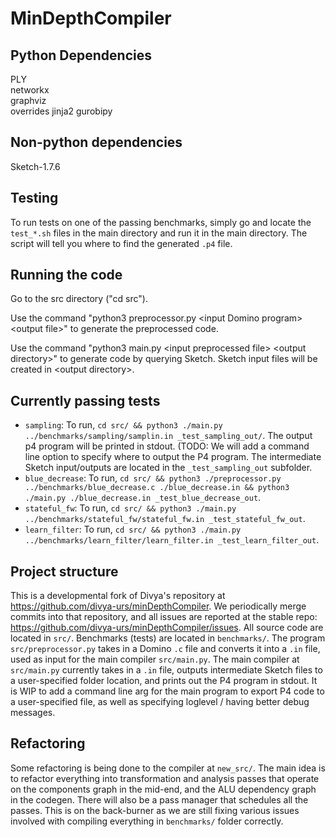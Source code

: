 # MinDepthCompiler

## Python Dependencies
PLY  
networkx  
graphviz  
overrides 
jinja2 
gurobipy

## Non-python dependencies
Sketch-1.7.6

## Testing

To run tests on one of the passing benchmarks, simply go and locate the `test_*.sh` files in the main directory and run it in the main directory. The script will tell you where to find the generated `.p4` file.

## Running the code

Go to the src directory ("cd src").

Use the command "python3 preprocessor.py \<input Domino program\> \<output file\>" to generate the preprocessed code.    

Use the command "python3 main.py \<input preprocessed file\> \<output directory\>" to generate code by querying Sketch. Sketch input files will be created in \<output directory\>.

## Currently passing tests

 - `sampling`: To run, `cd src/ && python3 ./main.py ../benchmarks/sampling/samplin.in _test_sampling_out/`. The output p4 program will be printed in stdout. (TODO: We will add a command line option to specify where to output the P4 program. The intermediate Sketch input/outputs are located in the `_test_sampling_out` subfolder.
 - `blue_decrease`: To run, `cd src/ && python3 ./preprocessor.py ../benchmarks/blue_decrease.c ./blue_decrease.in && python3 ./main.py ./blue_decrease.in _test_blue_decrease_out`. 
 - `stateful_fw`: To run, `cd src/ && python3 ./main.py ../benchmarks/stateful_fw/stateful_fw.in _test_stateful_fw_out`.
 - `learn_filter`: To run, `cd src/ && python3 ./main.py ../benchmarks/learn_filter/learn_filter.in _test_learn_filter_out`.

## Project structure
This is a developmental fork of Divya's repository at https://github.com/divya-urs/minDepthCompiler. We periodically merge commits into that repository, and all issues are reported at the stable repo: https://github.com/divya-urs/minDepthCompiler/issues. All source code are located in `src/`. Benchmarks (tests) are located in `benchmarks/`. The program `src/preprocessor.py` takes in a Domino `.c` file and converts it into a `.in` file, used as input for the main compiler `src/main.py`. The main compiler at `src/main.py` currently takes in a `.in` file, outputs intermediate Sketch files to a user-specified folder location, and prints out the P4 program in stdout. It is WIP to add a command line arg for the main program to export P4 code to a user-specified file, as well as specifying loglevel / having better debug messages.

## Refactoring
Some refactoring is being done to the compiler at `new_src/`. The main idea is to refactor everything into transformation and analysis passes that operate on the components graph in the mid-end, and the ALU dependency graph in the codegen. There will also be a pass manager that schedules all the passes. This is on the back-burner as we are still fixing various issues involved with compiling everything in `benchmarks/` folder correctly.
